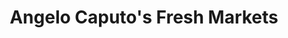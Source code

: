 ---
title: "Angelo Caputo's Fresh Markets"
url: /carol-stream/angelo-caputos-fresh-markets/
shop: Supermarkt
---